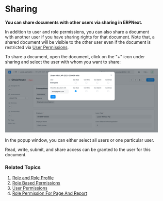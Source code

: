 
# Sharing


**You can share documents with other users via sharing in ERPNext.**


In addition to user and role permissions, you can also share a document with another user if you have sharing rights for that document. Note that, a shared document will be visible to the other user even if the document is restricted via [User Permissions](/docs/v13/user/manual/en/setting-up/users-and-permissions/user-permissions).


To share a document, open the document, click on the "+" icon under sharing and select the user with whom you want to share:


![](/files/share.png)


In the popup window, you can either select all users or one particular user.


Read, write, submit, and share access can be granted to the user for this document.


### Related Topics


1. [Role and Role Profile](/docs/v13/user/manual/en/setting-up/users-and-permissions/role-and-role-profile)
2. [Role Based Permissions](/docs/v13/user/manual/en/setting-up/users-and-permissions/role-based-permissions)
3. [User Permissions](/docs/v13/user/manual/en/setting-up/users-and-permissions/user-permissions)
4. [Role Permission For Page And Report](/docs/v13/user/manual/en/setting-up/users-and-permissions/role-permission-for-page-and-report)


